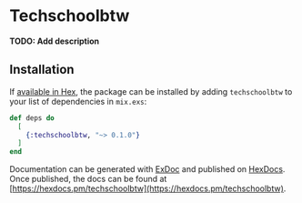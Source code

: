 # Techschoolbtw

**TODO: Add description**

## Installation

If [available in Hex](https://hex.pm/docs/publish), the package can be installed
by adding `techschoolbtw` to your list of dependencies in `mix.exs`:

```elixir
def deps do
  [
    {:techschoolbtw, "~> 0.1.0"}
  ]
end
```

Documentation can be generated with [ExDoc](https://github.com/elixir-lang/ex_doc)
and published on [HexDocs](https://hexdocs.pm). Once published, the docs can
be found at [https://hexdocs.pm/techschoolbtw](https://hexdocs.pm/techschoolbtw).

